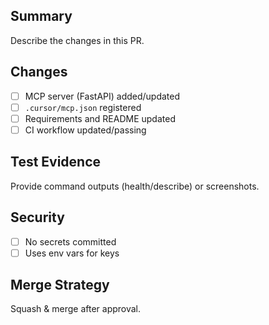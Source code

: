 ## Summary

Describe the changes in this PR.

## Changes
- [ ] MCP server (FastAPI) added/updated
- [ ] `.cursor/mcp.json` registered
- [ ] Requirements and README updated
- [ ] CI workflow updated/passing

## Test Evidence
Provide command outputs (health/describe) or screenshots.

## Security
- [ ] No secrets committed
- [ ] Uses env vars for keys

## Merge Strategy
Squash & merge after approval.


